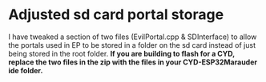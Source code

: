 
  # Adjusted sd card portal storage
  I have tweaked a section of two files (EvilPortal.cpp & SDInterface) to allow the portals used in EP to be stored in a folder on the sd card instead of just being stored in the root folder. 
  </b>
  <b>If you are building to flash for a CYD, replace the two files in the zip with the files in your CYD-ESP32Marauder ide folder.</b>
  <br> 
  
  <br>
